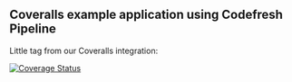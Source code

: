 ## Coveralls example application using Codefresh Pipeline

Little tag from our Coveralls integration:

[![Coverage Status](https://coveralls.io/repos/github/joeynaor/coveralls-test/badge.svg?branch=main)](https://coveralls.io/github/joeynaor/coveralls-test?branch=main)
